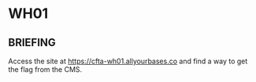 # WH01
## BRIEFING
Access the site at https://cfta-wh01.allyourbases.co and find a way to get the flag from the CMS.
